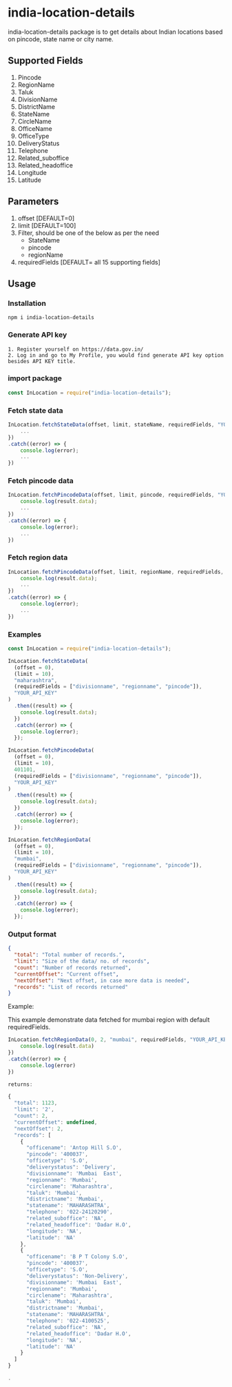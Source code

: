 # india-location-details
india-location-details package is to get details about Indian locations based on pincode, state name or city name.

## Supported Fields

1. Pincode
2. RegionName
3. Taluk
4. DivisionName
5. DistrictName
6. StateName
7. CircleName
8. OfficeName
9. OfficeType
10. DeliveryStatus
11. Telephone
12. Related_suboffice
13. Related_headoffice
14. Longitude
15. Latitude

## Parameters

1. offset [DEFAULT=0]
2. limit [DEFAULT=100]
3. Filter, should be one of the below as per the need
   - StateName
   - pincode
   - regionName
4. requiredFields [DEFAULT= all 15 supporting fields]

## Usage

### Installation
```
npm i india-location-details
```

### Generate API key

```
1. Register yourself on https://data.gov.in/
2. Log in and go to My Profile, you would find generate API key option besides API KEY title.
```

### import package

```javascript
const InLocation = require("india-location-details");
```

### Fetch state data

```javascript
InLocation.fetchStateData(offset, limit, stateName, requiredFields, "YOUR_API_KEY").then((result) =>{
    ...
})
.catch((error) => {
    console.log(error);
    ...
})
```

### Fetch pincode data

```javascript
InLocation.fetchPincodeData(offset, limit, pincode, requiredFields, "YOUR_API_KEY").then((result) =>{
    console.log(result.data);
    ...
})
.catch((error) => {
    console.log(error);
    ...
})
```

### Fetch region data

```javascript
InLocation.fetchPincodeData(offset, limit, regionName, requiredFields, "YOUR_API_KEY").then((result) =>{
    console.log(result.data);
    ...
})
.catch((error) => {
    console.log(error);
    ...
})
```

### Examples

```javascript
const InLocation = require("india-location-details");

InLocation.fetchStateData(
  (offset = 0),
  (limit = 10),
  "maharashtra",
  (requiredFields = ["divisionname", "regionname", "pincode"]),
  "YOUR_API_KEY"
)
  .then((result) => {
    console.log(result.data);
  })
  .catch((error) => {
    console.log(error);
  });

InLocation.fetchPincodeData(
  (offset = 0),
  (limit = 10),
  401101,
  (requiredFields = ["divisionname", "regionname", "pincode"]),
  "YOUR_API_KEY"
)
  .then((result) => {
    console.log(result.data);
  })
  .catch((error) => {
    console.log(error);
  });

InLocation.fetchRegionData(
  (offset = 0),
  (limit = 10),
  "mumbai",
  (requiredFields = ["divisionname", "regionname", "pincode"]),
  "YOUR_API_KEY"
)
  .then((result) => {
    console.log(result.data);
  })
  .catch((error) => {
    console.log(error);
  });
```

### Output format

```JSON
{
  "total": "Total number of records.",
  "limit": "Size of the data/ no. of records",
  "count": "Number of records returned",
  "currentOffset": "Current offset",
  "nextOffset": "Next offset, in case more data is needed",
  "records": "List of records returned"
}
```

Example:

This example demonstrate data fetched for mumbai region with default requiredFields.

```javascript
InLocation.fetchRegionData(0, 2, "mumbai", requiredFields, "YOUR_API_KEY").then((result) =>{
    console.log(result.data)
})
.catch((error) => {
    console.log(error)
})

returns:

{
  "total": 1123,
  "limit": '2',
  "count": 2,
  "currentOffset": undefined,
  "nextOffset": 2,
  "records": [
    {
      "officename": 'Antop Hill S.O',
      "pincode": '400037',
      "officetype": 'S.O',
      "deliverystatus": 'Delivery',
      "divisionname": 'Mumbai  East',
      "regionname": 'Mumbai',
      "circlename": 'Maharashtra',
      "taluk": 'Mumbai',
      "districtname": 'Mumbai',
      "statename": 'MAHARASHTRA',
      "telephone": '022-24120290',
      "related_suboffice": 'NA',
      "related_headoffice": 'Dadar H.O',
      "longitude": 'NA',
      "latitude": 'NA'
    },
    {
      "officename": 'B P T Colony S.O',
      "pincode": '400037',
      "officetype": 'S.O',
      "deliverystatus": 'Non-Delivery',
      "divisionname": 'Mumbai  East',
      "regionname": 'Mumbai',
      "circlename": 'Maharashtra',
      "taluk": 'Mumbai',
      "districtname": 'Mumbai',
      "statename": 'MAHARASHTRA',
      "telephone": '022-4100525',
      "related_suboffice": 'NA',
      "related_headoffice": 'Dadar H.O',
      "longitude": 'NA',
      "latitude": 'NA'
    }
  ]
}

.
```
